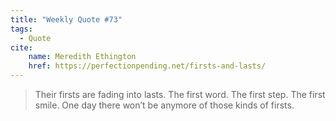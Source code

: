 ```yaml
---
title: "Weekly Quote #73"
tags:
  - Quote
cite:
    name: Meredith Ethington
    href: https://perfectionpending.net/firsts-and-lasts/
---
```


> Their firsts are fading into lasts. The first word. The first step. The first smile. One day there won’t be anymore of those kinds of firsts.
